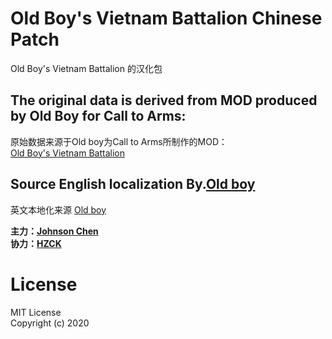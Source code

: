 # Old Boy's Vietnam Battalion Chinese Patch
Old Boy's Vietnam Battalion 的汉化包


## The original data is derived from MOD produced by Old Boy for Call to Arms:  
原始数据来源于Old boy为Call to Arms所制作的MOD：  
[Old Boy's Vietnam Battalion](https://steamcommunity.com/sharedfiles/filedetails/?id=2172345700 "Steam创意工坊")  

## Source English localization By.[Old boy](https://steamcommunity.com/profiles/76561198044731067)  
英文本地化来源 [Old boy](https://steamcommunity.com/profiles/76561198044731067)  


**主力：[Johnson Chen](https://steamcommunity.com/profiles/76561198088693501)  
  协力：[HZCK](https://steamcommunity.com/id/NEANC_or_HZCK/)**

# License
MIT License  
Copyright (c) 2020
